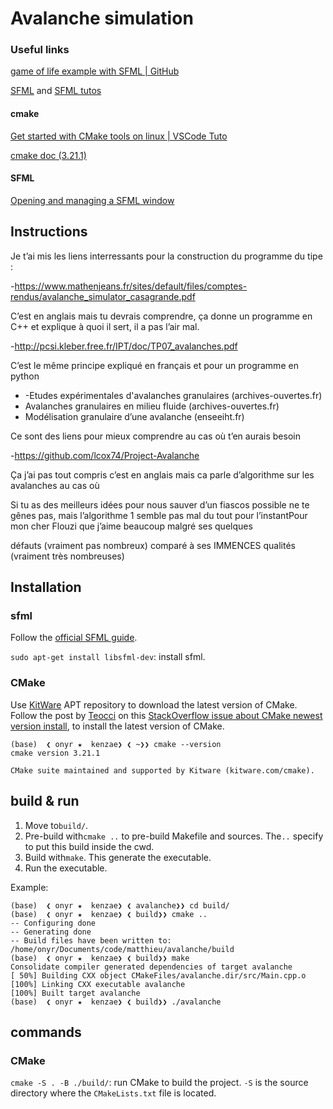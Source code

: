 # Avalanche simulation

### Useful links

[game of life example with SFML | GitHub](https://github.com/brainstew927/game-of-life/blob/master/src/gameLogic.cpp)

[SFML](https://www.sfml-dev.org/index.php) and [SFML tutos](https://www.sfml-dev.org/tutorials/2.5/)

#### cmake

[Get started with CMake tools on linux | VSCode Tuto](https://code.visualstudio.com/docs/cpp/CMake-linux)

[cmake doc (3.21.1)](https://cmake.org/cmake/help/latest/manual/cmake.1.html)

#### SFML

[Opening and managing a SFML window](https://www.sfml-dev.org/tutorials/2.5/window-window.php)



## Instructions

Je t’ai mis les
liens interressants pour la construction du programme du tipe :

-https://www.mathenjeans.fr/sites/default/files/comptes-rendus/avalanche_simulator_casagrande.pdf

C’est en
anglais mais tu devrais comprendre, ça donne un programme en C++ et
explique à quoi il sert, il a pas l’air mal.

-http://pcsi.kleber.free.fr/IPT/doc/TP07_avalanches.pdf

C’est le même
principe expliqué  en français et pour un programme en python

* -Etudes
  expérimentales d'avalanches granulaires (archives-ouvertes.fr)
* Avalanches
  granulaires en milieu fluide (archives-ouvertes.fr)
* Modélisation
  granulaire d’une avalanche (enseeiht.fr)

Ce sont des
liens pour mieux comprendre au cas où t’en aurais besoin

-https://github.com/lcox74/Project-Avalanche

Ça j’ai pas
tout compris c’est en anglais mais ca  parle d’algorithme sur les
avalanches au cas où

Si tu as des
meilleurs idées pour nous sauver d’un fiascos possible ne te gênes
pas, mais l’algorithme 1 semble pas mal du tout pour l’instantPour mon cher Flouzi que j’aime beaucoup malgré ses quelques

défauts (vraiment pas nombreux) comparé à ses IMMENCES qualités
(vraiment très nombreuses)

## Installation

### sfml

Follow the [official SFML guide](https://www.sfml-dev.org/tutorials/2.5/start-linux.php).

`sudo apt-get install libsfml-dev`: install sfml.

### CMake

Use [KitWare](https://apt.kitware.com/) APT repository to download the latest version of CMake. Follow the post by [Teocci](https://askubuntu.com/users/454224/teocci) on this [StackOverflow issue about CMake newest version install](https://askubuntu.com/questions/355565/how-do-i-install-the-latest-version-of-cmake-from-the-command-line), to install the latest version of CMake.

```shell
(base)  ❮ onyr ★  kenzae❯ ❮ ~❯❯ cmake --version
cmake version 3.21.1

CMake suite maintained and supported by Kitware (kitware.com/cmake).
```

## build & run

1. Move to`build/`.
2. Pre-build with`cmake ..` to pre-build Makefile and sources. The`..` specify to put this build inside the cwd.
3. Build with`make`. This generate the executable.
4. Run the executable.

Example:

```shell
(base)  ❮ onyr ★  kenzae❯ ❮ avalanche❯❯ cd build/
(base)  ❮ onyr ★  kenzae❯ ❮ build❯❯ cmake ..
-- Configuring done
-- Generating done
-- Build files have been written to: /home/onyr/Documents/code/matthieu/avalanche/build
(base)  ❮ onyr ★  kenzae❯ ❮ build❯❯ make
Consolidate compiler generated dependencies of target avalanche
[ 50%] Building CXX object CMakeFiles/avalanche.dir/src/Main.cpp.o
[100%] Linking CXX executable avalanche
[100%] Built target avalanche
(base)  ❮ onyr ★  kenzae❯ ❮ build❯❯ ./avalanche 
```

## commands

### CMake

`cmake -S . -B ./build/`: run CMake to build the project. `-S` is the source directory where the `CMakeLists.txt` file is located.
